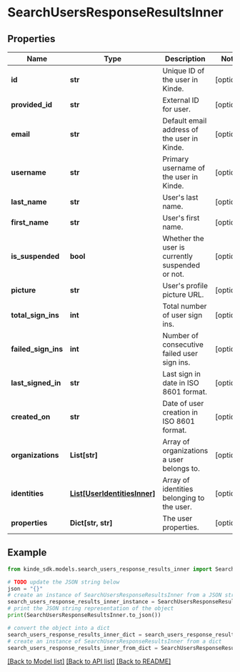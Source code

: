 # SearchUsersResponseResultsInner


## Properties

Name | Type | Description | Notes
------------ | ------------- | ------------- | -------------
**id** | **str** | Unique ID of the user in Kinde. | [optional] 
**provided_id** | **str** | External ID for user. | [optional] 
**email** | **str** | Default email address of the user in Kinde. | [optional] 
**username** | **str** | Primary username of the user in Kinde. | [optional] 
**last_name** | **str** | User&#39;s last name. | [optional] 
**first_name** | **str** | User&#39;s first name. | [optional] 
**is_suspended** | **bool** | Whether the user is currently suspended or not. | [optional] 
**picture** | **str** | User&#39;s profile picture URL. | [optional] 
**total_sign_ins** | **int** | Total number of user sign ins. | [optional] 
**failed_sign_ins** | **int** | Number of consecutive failed user sign ins. | [optional] 
**last_signed_in** | **str** | Last sign in date in ISO 8601 format. | [optional] 
**created_on** | **str** | Date of user creation in ISO 8601 format. | [optional] 
**organizations** | **List[str]** | Array of organizations a user belongs to. | [optional] 
**identities** | [**List[UserIdentitiesInner]**](UserIdentitiesInner.md) | Array of identities belonging to the user. | [optional] 
**properties** | **Dict[str, str]** | The user properties. | [optional] 

## Example

```python
from kinde_sdk.models.search_users_response_results_inner import SearchUsersResponseResultsInner

# TODO update the JSON string below
json = "{}"
# create an instance of SearchUsersResponseResultsInner from a JSON string
search_users_response_results_inner_instance = SearchUsersResponseResultsInner.from_json(json)
# print the JSON string representation of the object
print(SearchUsersResponseResultsInner.to_json())

# convert the object into a dict
search_users_response_results_inner_dict = search_users_response_results_inner_instance.to_dict()
# create an instance of SearchUsersResponseResultsInner from a dict
search_users_response_results_inner_from_dict = SearchUsersResponseResultsInner.from_dict(search_users_response_results_inner_dict)
```
[[Back to Model list]](../README.md#documentation-for-models) [[Back to API list]](../README.md#documentation-for-api-endpoints) [[Back to README]](../README.md)


